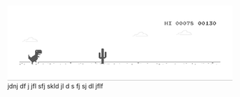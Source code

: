 ![image](https://github.com/sudimuk2017/qwaszx/blob/main/dino.gif)
jdnj  df   j   jfl    sfj  skld  jl  d  s   fj   sj    dl  jflf

